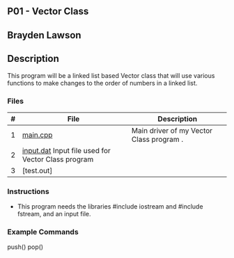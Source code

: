 ## P01 - Vector Class
## Brayden Lawson
## Description 

This program will be a linked list based Vector class that will use various functions
to make changes to the order of numbers in a linked list.

### Files

|   #   | File     | Description                      |
| :---: | -------- | -------------------------------- |
|   1   | [main.cpp](https://github.com/bglawson1001/2143-OOP-Lawson/blob/main/Assignments/P01/main.cpp) | Main driver of my Vector Class program . |
|   2  |   [input.dat](https://github.com/bglawson1001/2143-OOP-Lawson/blob/main/Assignments/P01/input.dat) Input file used for Vector Class program
|   3   | [test.out]

### Instructions

- This program needs the libraries #include iostream and
#include fstream, and an input file.

### Example Commands

push()
pop()
